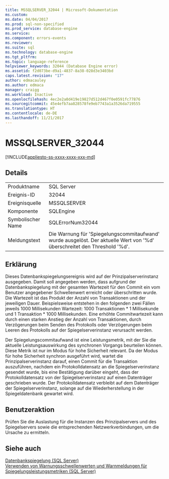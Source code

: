 ```yaml
---
title: MSSQLSERVER_32044 | Microsoft-Dokumentation
ms.custom: 
ms.date: 04/04/2017
ms.prod: sql-non-specified
ms.prod_service: database-engine
ms.service: 
ms.component: errors-events
ms.reviewer: 
ms.suite: sql
ms.technology: database-engine
ms.tgt_pltfrm: 
ms.topic: language-reference
helpviewer_keywords: 32044 (Database Engine error)
ms.assetid: f2d073be-d9a1-4837-8a38-028d3e3403bd
caps.latest.revision: "17"
author: edmacauley
ms.author: edmaca
manager: craigg
ms.workload: Inactive
ms.openlocfilehash: 4ec2e2a0d419e19827d512d467f0e0591fc77876
ms.sourcegitcommit: 45e4efb7aa828578fe9eb7743a1a3526da719555
ms.translationtype: HT
ms.contentlocale: de-DE
ms.lasthandoff: 11/21/2017
---
```

# <a name="mssqlserver32044"></a>MSSQLSERVER_32044
[!INCLUDE[appliesto-ss-xxxx-xxxx-xxx-md](../../includes/appliesto-ss-xxxx-xxxx-xxx-md.md)]
  
## <a name="details"></a>Details  
  
|||  
|-|-|  
|Produktname|SQL Server|  
|Ereignis-ID|32044|  
|Ereignisquelle|MSSQLSERVER|  
|Komponente|SQLEngine|  
|Symbolischer Name|SQLErrorNum32044|  
|Meldungstext|Die Warnung für 'Spiegelungscommitaufwand' wurde ausgelöst. Der aktuelle Wert von '%d' überschreitet den Threshold '%d'.|  
  
## <a name="explanation"></a>Erklärung  
Dieses Datenbankspiegelungsereignis wird auf der Prinzipalserverinstanz ausgegeben. Damit soll angegeben werden, dass aufgrund der Datenbankspiegelung mit der gesamten Wartezeit für den Commit ein vom Benutzer angegebener Schwellenwert erreicht oder überschritten wurde. Die Wartezeit ist das Produkt der Anzahl von Transaktionen und der jeweiligen Dauer. Beispielsweise entstehen in den folgenden zwei Fällen jeweils 1000 Millisekunden Wartezeit: 1000 Transaktionen * 1 Millisekunde und 1 Transaktion \* 1000 Millisekunden. Eine erhöhte Commitwartezeit kann durch einen starken Anstieg der Anzahl von Transaktionen, durch Verzögerungen beim Senden des Protokolls oder Verzögerungen beim Leeren des Protokolls auf der Spiegelserverinstanz verursacht werden.  
  
Der Spiegelungscommitaufwand ist eine Leistungsmetrik, mit der Sie die aktuelle Leistungsauswirkung des synchronen Vorgangs beurteilen können. Diese Metrik ist nur im Modus für hohe Sicherheit relevant. Da der Modus für hohe Sicherheit synchron ausgeführt wird, wartet die Prinzipalserverinstanz darauf, einen Commit für die Transaktion auszuführen, nachdem ein Protokolldatensatz an die Spiegelserverinstanz gesendet wurde, bis eine Bestätigung darüber eingeht, dass der Protokolldatensatz von der Spiegelserverinstanz auf einen Datenträger geschrieben wurde. Der Protokolldatensatz verbleibt auf dem Datenträger der Spiegelserverinstanz, solange auf die Wiederherstellung in der Spiegeldatenbank gewartet wird.  
  
## <a name="user-action"></a>Benutzeraktion  
Prüfen Sie die Auslastung für die Instanzen des Prinzipalservers und des Spiegelservers sowie die entsprechenden Netzwerkverbindungen, um die Ursache zu ermitteln.  
  
## <a name="see-also"></a>Siehe auch  
[Datenbankspiegelung &#40;SQL Server&#41;](~/database-engine/database-mirroring/database-mirroring-sql-server.md)  
[Verwenden von Warnungsschwellenwerten und Warnmeldungen für Spiegelungsleistungsmetriken &#40;SQL Server&#41;](~/database-engine/database-mirroring/use-warning-thresholds-and-alerts-on-mirroring-performance-metrics-sql-server.md)  
  
